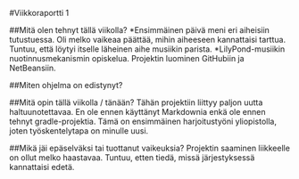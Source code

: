 #Viikkoraportti 1

##Mitä olen tehnyt tällä viikolla?
*Ensimmäinen päivä meni eri aiheisiin tutustuessa. Oli melko vaikeaa päättää, mihin aiheeseen kannattaisi tarttua. Tuntuu, että löytyi itselle läheinen aihe musiikin parista.
*LilyPond-musiikin nuotinnusmekanismin opiskelua. 
Projektin luominen GitHubiin ja NetBeansiin. 

##Miten ohjelma on edistynyt?

##Mitä opin tällä viikolla / tänään?
Tähän projektiin liittyy paljon uutta haltuunotettavaa. En ole ennen käyttänyt Markdownia enkä ole ennen tehnyt gradle-projektia. Tämä on ensimmäinen harjoitustyöni yliopistolla, joten työskentelytapa on minulle uusi. 

##Mikä jäi epäselväksi tai tuottanut vaikeuksia?
Projektin saaminen liikkeelle on ollut melko haastavaa. Tuntuu, etten tiedä, missä järjestyksessä kannattaisi edetä. 
